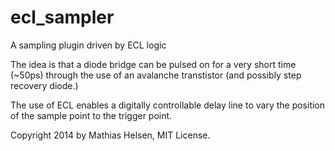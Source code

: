 ecl_sampler
===========

A sampling plugin driven by ECL logic

The idea is that a diode bridge can be pulsed on for a very short time (~50ps) through the use of 
an avalanche transtistor (and possibly step recovery diode.) 


The use of ECL enables a digitally controllable delay line to vary the position of the sample point to the trigger point.

Copyright 2014 by Mathias Helsen, MIT License.
